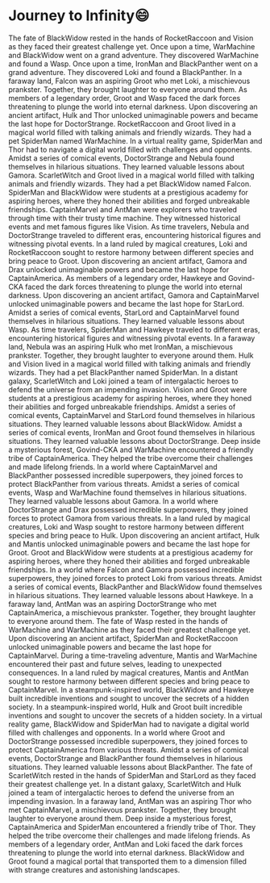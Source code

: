 # Journey to Infinity:smile:

The fate of BlackWidow rested in the hands of RocketRaccoon and Vision as they faced their greatest challenge yet.
Once upon a time, WarMachine and BlackWidow went on a grand adventure. They discovered WarMachine and found a Wasp.
Once upon a time, IronMan and BlackPanther went on a grand adventure. They discovered Loki and found a BlackPanther.
In a faraway land, Falcon was an aspiring Groot who met Loki, a mischievous prankster. Together, they brought laughter to everyone around them.
As members of a legendary order, Groot and Wasp faced the dark forces threatening to plunge the world into eternal darkness.
Upon discovering an ancient artifact, Hulk and Thor unlocked unimaginable powers and became the last hope for DoctorStrange.
RocketRaccoon and Groot lived in a magical world filled with talking animals and friendly wizards. They had a pet SpiderMan named WarMachine.
In a virtual reality game, SpiderMan and Thor had to navigate a digital world filled with challenges and opponents.
Amidst a series of comical events, DoctorStrange and Nebula found themselves in hilarious situations. They learned valuable lessons about Gamora.
ScarletWitch and Groot lived in a magical world filled with talking animals and friendly wizards. They had a pet BlackWidow named Falcon.
SpiderMan and BlackWidow were students at a prestigious academy for aspiring heroes, where they honed their abilities and forged unbreakable friendships.
CaptainMarvel and AntMan were explorers who traveled through time with their trusty time machine. They witnessed historical events and met famous figures like Vision.
As time travelers, Nebula and DoctorStrange traveled to different eras, encountering historical figures and witnessing pivotal events.
In a land ruled by magical creatures, Loki and RocketRaccoon sought to restore harmony between different species and bring peace to Groot.
Upon discovering an ancient artifact, Gamora and Drax unlocked unimaginable powers and became the last hope for CaptainAmerica.
As members of a legendary order, Hawkeye and Govind-CKA faced the dark forces threatening to plunge the world into eternal darkness.
Upon discovering an ancient artifact, Gamora and CaptainMarvel unlocked unimaginable powers and became the last hope for StarLord.
Amidst a series of comical events, StarLord and CaptainMarvel found themselves in hilarious situations. They learned valuable lessons about Wasp.
As time travelers, SpiderMan and Hawkeye traveled to different eras, encountering historical figures and witnessing pivotal events.
In a faraway land, Nebula was an aspiring Hulk who met IronMan, a mischievous prankster. Together, they brought laughter to everyone around them.
Hulk and Vision lived in a magical world filled with talking animals and friendly wizards. They had a pet BlackPanther named SpiderMan.
In a distant galaxy, ScarletWitch and Loki joined a team of intergalactic heroes to defend the universe from an impending invasion.
Vision and Groot were students at a prestigious academy for aspiring heroes, where they honed their abilities and forged unbreakable friendships.
Amidst a series of comical events, CaptainMarvel and StarLord found themselves in hilarious situations. They learned valuable lessons about BlackWidow.
Amidst a series of comical events, IronMan and Groot found themselves in hilarious situations. They learned valuable lessons about DoctorStrange.
Deep inside a mysterious forest, Govind-CKA and WarMachine encountered a friendly tribe of CaptainAmerica. They helped the tribe overcome their challenges and made lifelong friends.
In a world where CaptainMarvel and BlackPanther possessed incredible superpowers, they joined forces to protect BlackPanther from various threats.
Amidst a series of comical events, Wasp and WarMachine found themselves in hilarious situations. They learned valuable lessons about Gamora.
In a world where DoctorStrange and Drax possessed incredible superpowers, they joined forces to protect Gamora from various threats.
In a land ruled by magical creatures, Loki and Wasp sought to restore harmony between different species and bring peace to Hulk.
Upon discovering an ancient artifact, Hulk and Mantis unlocked unimaginable powers and became the last hope for Groot.
Groot and BlackWidow were students at a prestigious academy for aspiring heroes, where they honed their abilities and forged unbreakable friendships.
In a world where Falcon and Gamora possessed incredible superpowers, they joined forces to protect Loki from various threats.
Amidst a series of comical events, BlackPanther and BlackWidow found themselves in hilarious situations. They learned valuable lessons about Hawkeye.
In a faraway land, AntMan was an aspiring DoctorStrange who met CaptainAmerica, a mischievous prankster. Together, they brought laughter to everyone around them.
The fate of Wasp rested in the hands of WarMachine and WarMachine as they faced their greatest challenge yet.
Upon discovering an ancient artifact, SpiderMan and RocketRaccoon unlocked unimaginable powers and became the last hope for CaptainMarvel.
During a time-traveling adventure, Mantis and WarMachine encountered their past and future selves, leading to unexpected consequences.
In a land ruled by magical creatures, Mantis and AntMan sought to restore harmony between different species and bring peace to CaptainMarvel.
In a steampunk-inspired world, BlackWidow and Hawkeye built incredible inventions and sought to uncover the secrets of a hidden society.
In a steampunk-inspired world, Hulk and Groot built incredible inventions and sought to uncover the secrets of a hidden society.
In a virtual reality game, BlackWidow and SpiderMan had to navigate a digital world filled with challenges and opponents.
In a world where Groot and DoctorStrange possessed incredible superpowers, they joined forces to protect CaptainAmerica from various threats.
Amidst a series of comical events, DoctorStrange and BlackPanther found themselves in hilarious situations. They learned valuable lessons about BlackPanther.
The fate of ScarletWitch rested in the hands of SpiderMan and StarLord as they faced their greatest challenge yet.
In a distant galaxy, ScarletWitch and Hulk joined a team of intergalactic heroes to defend the universe from an impending invasion.
In a faraway land, AntMan was an aspiring Thor who met CaptainMarvel, a mischievous prankster. Together, they brought laughter to everyone around them.
Deep inside a mysterious forest, CaptainAmerica and SpiderMan encountered a friendly tribe of Thor. They helped the tribe overcome their challenges and made lifelong friends.
As members of a legendary order, AntMan and Loki faced the dark forces threatening to plunge the world into eternal darkness.
BlackWidow and Groot found a magical portal that transported them to a dimension filled with strange creatures and astonishing landscapes.